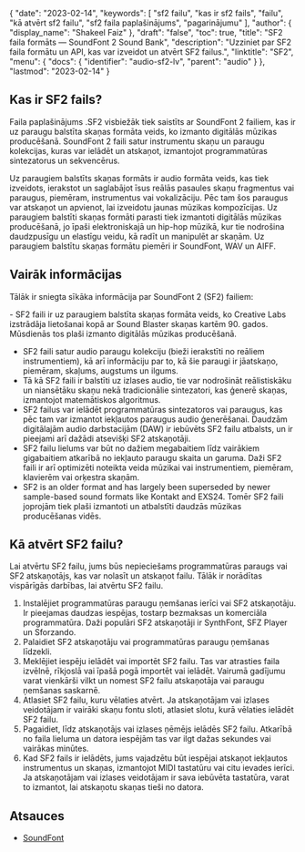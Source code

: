 {
  "date": "2023-02-14",
  "keywords": [
"sf2 failu",
"kas ir sf2 fails",
"failu",
"kā atvērt sf2 failu",
"sf2 faila paplašinājums",
"pagarinājumu"
],
  "author": {
    "display_name": "Shakeel Faiz"
},
  "draft": "false",
  "toc": true,
  "title": "SF2 faila formāts — SoundFont 2 Sound Bank",
  "description": "Uzziniet par SF2 faila formātu un API, kas var izveidot un atvērt SF2 failus.",
  "linktitle": "SF2",
  "menu": {
    "docs": {
      "identifier": "audio-sf2-lv",
      "parent": "audio"
}
},
  "lastmod": "2023-02-14"
}

## Kas ir SF2 fails?

Faila paplašinājums .SF2 visbiežāk tiek saistīts ar SoundFont 2 failiem, kas ir uz paraugu balstīta skaņas formāta veids, ko izmanto digitālās mūzikas producēšanā. SoundFont 2 faili satur instrumentu skaņu un paraugu kolekcijas, kuras var ielādēt un atskaņot, izmantojot programmatūras sintezatorus un sekvencērus.

Uz paraugiem balstīts skaņas formāts ir audio formāta veids, kas tiek izveidots, ierakstot un saglabājot īsus reālās pasaules skaņu fragmentus vai paraugus, piemēram, instrumentus vai vokalizāciju. Pēc tam šos paraugus var atskaņot un apvienot, lai izveidotu jaunas mūzikas kompozīcijas. Uz paraugiem balstīti skaņas formāti parasti tiek izmantoti digitālās mūzikas producēšanā, jo īpaši elektroniskajā un hip-hop mūzikā, kur tie nodrošina daudzpusīgu un elastīgu veidu, kā radīt un manipulēt ar skaņām. Uz paraugiem balstītu skaņas formātu piemēri ir SoundFont, WAV un AIFF.

## Vairāk informācijas

Tālāk ir sniegta sīkāka informācija par SoundFont 2 (SF2) failiem:

- SF2 faili ir uz paraugiem balstīta skaņas formāta veids, ko Creative Labs izstrādāja lietošanai kopā ar Sound Blaster skaņas kartēm 90. gados. Mūsdienās tos plaši izmanto digitālās mūzikas producēšanā.
- SF2 faili satur audio paraugu kolekciju (bieži ierakstīti no reāliem instrumentiem), kā arī informāciju par to, kā šie paraugi ir jāatskaņo, piemēram, skaļums, augstums un ilgums.
- Tā kā SF2 faili ir balstīti uz izlases audio, tie var nodrošināt reālistiskāku un niansētāku skaņu nekā tradicionālie sintezatori, kas ģenerē skaņas, izmantojot matemātiskos algoritmus.
- SF2 failus var ielādēt programmatūras sintezatoros vai paraugus, kas pēc tam var izmantot iekļautos paraugus audio ģenerēšanai. Daudzām digitālajām audio darbstacijām (DAW) ir iebūvēts SF2 failu atbalsts, un ir pieejami arī dažādi atsevišķi SF2 atskaņotāji.
- SF2 failu lielums var būt no dažiem megabaitiem līdz vairākiem gigabaitiem atkarībā no iekļauto paraugu skaita un garuma. Daži SF2 faili ir arī optimizēti noteikta veida mūzikai vai instrumentiem, piemēram, klavierēm vai orķestra skaņām.
- SF2 is an older format and has largely been superseded by newer sample-based sound formats like Kontakt and EXS24. Tomēr SF2 faili joprojām tiek plaši izmantoti un atbalstīti daudzās mūzikas producēšanas vidēs.

## Kā atvērt SF2 failu?

Lai atvērtu SF2 failu, jums būs nepieciešams programmatūras paraugs vai SF2 atskaņotājs, kas var nolasīt un atskaņot failu. Tālāk ir norādītas vispārīgās darbības, lai atvērtu SF2 failu.

1. Instalējiet programmatūras paraugu ņemšanas ierīci vai SF2 atskaņotāju. Ir pieejamas daudzas iespējas, tostarp bezmaksas un komerciāla programmatūra. Daži populāri SF2 atskaņotāji ir SynthFont, SFZ Player un Sforzando.
2. Palaidiet SF2 atskaņotāju vai programmatūras paraugu ņemšanas līdzekli.
3. Meklējiet iespēju ielādēt vai importēt SF2 failu. Tas var atrasties faila izvēlnē, rīkjoslā vai īpašā pogā importēt vai ielādēt. Vairumā gadījumu varat vienkārši vilkt un nomest SF2 failu atskaņotāja vai paraugu ņemšanas saskarnē.
4. Atlasiet SF2 failu, kuru vēlaties atvērt. Ja atskaņotājam vai izlases veidotājam ir vairāki skaņu fontu sloti, atlasiet slotu, kurā vēlaties ielādēt SF2 failu.
5. Pagaidiet, līdz atskaņotājs vai izlases ņēmējs ielādēs SF2 failu. Atkarībā no faila lieluma un datora iespējām tas var ilgt dažas sekundes vai vairākas minūtes.
6. Kad SF2 fails ir ielādēts, jums vajadzētu būt iespējai atskaņot iekļautos instrumentus un skaņas, izmantojot MIDI tastatūru vai citu ievades ierīci. Ja atskaņotājam vai izlases veidotājam ir sava iebūvēta tastatūra, varat to izmantot, lai atskaņotu skaņas tieši no datora.

## Atsauces
* [SoundFont](https://en.wikipedia.org/wiki/SoundFont)


